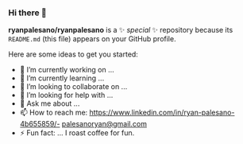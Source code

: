### Hi there 👋

**ryanpalesano/ryanpalesano** is a ✨ _special_ ✨ repository because its `README.md` (this file) appears on your GitHub profile.

Here are some ideas to get you started:

- 🔭 I’m currently working on ...
- 🌱 I’m currently learning ...
- 👯 I’m looking to collaborate on ...
- 🤔 I’m looking for help with ...
- 💬 Ask me about ...
- 📫 How to reach me: https://www.linkedin.com/in/ryan-palesano-4b655859/- palesanoryan@gmail.com 
- ⚡ Fun fact: ... I roast coffee for fun. 


